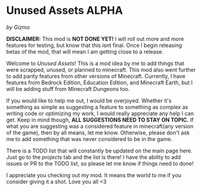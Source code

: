 # Unused Assets ALPHA

*by Gizmo*

**DISCLAIMER:** This mod is **NOT DONE YET!** I will roll out more and more features for testing, but know that this isnt final. Once I begin releasing betas of the mod, that will mean I am getting close to a release. 

Welcome to *Unused Assets*! This is a mod idea by me to add things that were scrapped, unused, or planned to minecraft. This mod also went further to add parity features from other versions of Minecraft. Currently, I have features from Bedrock Edition, Education Edition, and Minecraft Earth, but I will be adding stuff from Minecraft Dungeons too.

If you would like to help me out, I would be overjoyed. Whether it's something as simple as suggesting a feature to something as complex as writing code or optimizing my work, I would really appreciate any help I can get. Keep in mind though, **ALL SUGGESTIONS NEED TO STAY ON TOPIC.** If what you are suggesting was a considered feature in minecraft(any version of the game), then by all means, let me know. Otherwise, please don't ask me to add something that was never considered to be in the game. 

There is a TODO list that will constantly be updated on the main page here. Just go to the *projects* tab and the list is there! I have the ability to add issues or PR to the TODO list, so please let me know if things need to done!

I appreciate you checking out my mod. It means the world to me if you consider giving it a shot. Love you all <3
